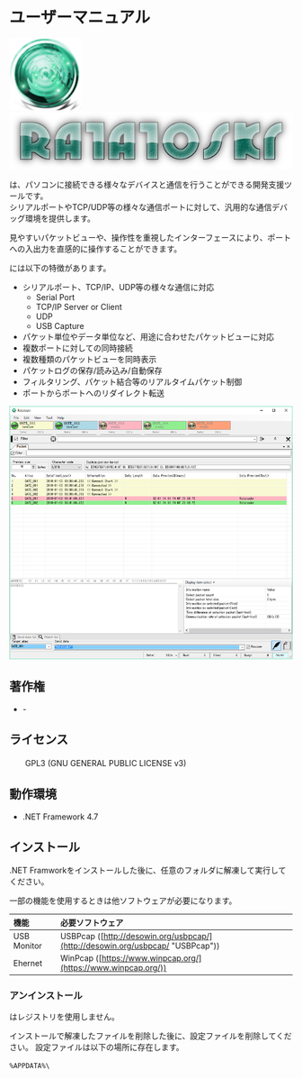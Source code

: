 <link href="../params.css" rel="stylesheet" />

# <span class="app-name" /> ユーザーマニュアル

![image](../_images/app_icon_128x128.png) ![image](../_images/app_logo_600x120.png)

<span class="app-name" />は、パソコンに接続できる様々なデバイスと通信を行うことができる開発支援ツールです。<br>
シリアルポートやTCP/UDP等の様々な通信ポートに対して、汎用的な通信デバッグ環境を提供します。

見やすいパケットビューや、操作性を重視したインターフェースにより、ポートへの入出力を直感的に操作することができます。

<span class="app-name" />には以下の特徴があります。

* シリアルポート、TCP/IP、UDP等の様々な通信に対応
  * Serial Port
  * TCP/IP Server or Client
  * UDP
  * USB Capture
* パケット単位やデータ単位など、用途に合わせたパケットビューに対応
* 複数ポートに対しての同時接続
* 複数種類のパケットビューを同時表示
* パケットログの保存/読み込み/自動保存
* フィルタリング、パケット結合等のリアルタイムパケット制御
* ポートからポートへのリダイレクト転送

![](../_images/basic.png)

## 著作権

* <span class="author" /> - <span class="author-mail" />

## ライセンス

　　GPL3 (GNU GENERAL PUBLIC LICENSE v3)

## 動作環境

* .NET Framework 4.7

## インストール

.NET Framworkをインストールした後に、任意のフォルダに解凍して実行してください。

一部の機能を使用するときは他ソフトウェアが必要になります。

| 機能 | 必要ソフトウェア |
| :--- | :--- |
| USB Monitor | USBPcap ([http://desowin.org/usbpcap/](http://desowin.org/usbpcap/ "USBPcap")) |
| Ehernet | WinPcap ([https://www.winpcap.org/](https://www.winpcap.org/)) |

### アンインストール

<span class="app-name" />はレジストリを使用しません。

インストールで解凍したファイルを削除した後に、設定ファイルを削除してください。
設定ファイルは以下の場所に存在します。

<code>%APPDATA%&#92;<span class="app-name" /></code>

